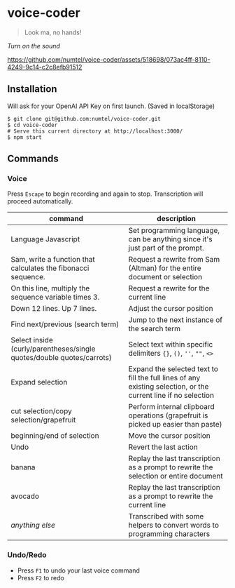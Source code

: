 # voice-coder 

> Look ma, no hands!

*Turn on the sound*

https://github.com/numtel/voice-coder/assets/518698/073ac4ff-8110-4249-9c14-c2c8efb91512


## Installation

Will ask for your OpenAI API Key on first launch. (Saved in localStorage)

```
$ git clone git@github.com:numtel/voice-coder.git
$ cd voice-coder
# Serve this current directory at http://localhost:3000/
$ npm start
```

## Commands

### Voice

Press `Escape` to begin recording and again to stop. Transcription will proceed automatically.

| command                   | description                      |
|---------------------------|----------------------------------|
| Language Javascript       | Set programming language, can be anything since it's just part of the prompt.         |
| Sam, write a function that calculates the fibonacci sequence. | Request a rewrite from Sam (Altman) for the entire document or selection |
| On this line, multiply the sequence variable times 3. | Request a rewrite for the current line |
| Down 12 lines. Up 7 lines. | Adjust the cursor position |
| Find next/previous (search term) | Jump to the next instance of the search term |
| Select inside (curly/parentheses/single quotes/double quotes/carrots) | Select text within specific delimiters `{}`, `()`, `''`, `""`, `<>` |
| Expand selection | Expand the selected text to fill the full lines of any existing selection, or the current line if no selection |
| cut selection/copy selection/grapefruit | Perform internal clipboard operations (grapefruit is picked up easier than paste) |
| beginning/end of selection | Move the cursor position |
| Undo | Revert the last action |
| banana | Replay the last transcription as a prompt to rewrite the selection or entire document |
| avocado | Replay the last transcription as a prompt to rewrite the current line |
| *anything else* | Transcribed with some helpers to convert words to programming characters |

### Undo/Redo

* Press `F1` to undo your last voice command
* Press `F2` to redo
